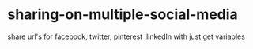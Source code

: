 # sharing-on-multiple-social-media
share url's for facebook, twitter, pinterest ,linkedIn with just get variables
